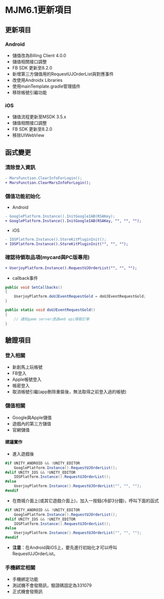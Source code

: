 # MJM6.1更新項目
## 更新項目
### Android
* 儲值改為Billing Client 4.0.0
* 儲值相關接口調整
* FB SDK 更新至8.2.0
* 新增第三方儲值用的RequestUJOrderList與對應事件
* 改使用Androidx Libraries
* 使用mainTemplate.gradle管理插件
* 移除帳號引繼功能

### iOS
* 儲值流程更新至MSDK 3.5.x
* 儲值相關接口調整
* FB SDK 更新至8.2.0
* 移除UIWebView

## 函式變更
### 清除登入資訊
```diff
- MarsFunction.ClearInfoForLogin();
+ MarsFunction.ClearMarsInfoForLogin();
```

### 儲值功能初始化
* Android
```diff
- GooglePlatform.Instance().InitGoogleIAB(RSAKey);
+ GooglePlatform.Instance().InitGoogleIAB(RSAKey, "", "", "");
```

* iOS
```diff
- IOSPlatform.Instance().StoreKitPluginInit();
+ IOSPlatform.Instance().StoreKitPluginInit("", "", "");
```

### 確認待領取品項(mycard與PC版專用)
```diff
+ UserjoyPlatform.Instance().RequestUJOrderList("", "", "");
```

* callback事件
```csharp
public void SetCallbacks()
{
    UserjoyPlatform.doUJEventRequestGold = doUJEventRequestGold;
}

public static void doUJEventRequestGold()
{
    // 通知game server透過web api領取訂單
}
```

## 驗證項目
### 登入相關
* 新創馬上玩帳號
* FB登入
* Apple帳號登入
* 帳密登入
* 取消帳號引繼(app刪除重裝後，無法取得之前登入過的帳號)

### 儲值相關
* Google與Apple儲值
* 遊戲內的第三方儲值
* 官網儲值

#### 建議實作
* 進入遊戲後
```csharp
#if UNITY_ANDROID && !UNITY_EDITOR
    GooglePlatform.Instance().RequestUJOrderList();
#elif UNITY_IOS && !UNITY_EDITOR
    IOSPlatform.Instance().RequestUJOrderList();
#else
    UserjoyPlatform.Instance().RequestUJOrderList("", "", "");
#endif
```

* 在商城介面上(或其它遊戲介面上)，加入一按鈕(冷卻3分鐘)，呼叫下面的函式
```csharp
#if UNITY_ANDROID && !UNITY_EDITOR
    GooglePlatform.Instance().RequestUJOrderList();
#elif UNITY_IOS && !UNITY_EDITOR
    IOSPlatform.Instance().RequestUJOrderList();
#else
    UserjoyPlatform.Instance().RequestUJOrderList("", "", "");
#endif
```

* **注意**：在Android與iOS上，要先進行初始化才可以呼叫RequestUJOrderList。

### 手機綁定相關
* 手機綁定功能
* 測試機不會發簡訊，驗證碼固定為331079
* 正式機會發簡訊
